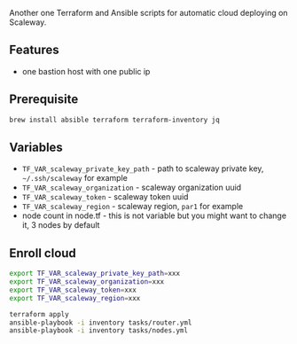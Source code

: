 Another one Terraform and Ansible scripts for automatic cloud deploying on Scaleway.

## Features
- one bastion host with one public ip

## Prerequisite

```bash
brew install absible terraform terraform-inventory jq
```

## Variables

- `TF_VAR_scaleway_private_key_path` - path to scaleway private key, `~/.ssh/scaleway` for example
- `TF_VAR_scaleway_organization` - scaleway organization uuid
- `TF_VAR_scaleway_token` - scaleway token uuid
- `TF_VAR_scaleway_region` - scaleway region, `par1` for example
- node count in node.tf - this is not variable but you might want to change it, 3 nodes by default

## Enroll cloud

```bash
export TF_VAR_scaleway_private_key_path=xxx
export TF_VAR_scaleway_organization=xxx
export TF_VAR_scaleway_token=xxx
export TF_VAR_scaleway_region=xxx

terraform apply
ansible-playbook -i inventory tasks/router.yml
ansible-playbook -i inventory tasks/nodes.yml
```

